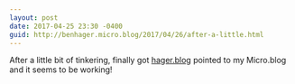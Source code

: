 ```yaml
---
layout: post
date: 2017-04-25 23:30 -0400
guid: http://benhager.micro.blog/2017/04/26/after-a-little.html
---
```

After a little bit of tinkering, finally got [hager.blog](http://hager.blog) pointed to my Micro.blog and it seems to be working!

